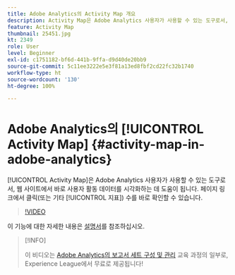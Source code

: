 ```yaml
---
title: Adobe Analytics의 Activity Map 개요
description: Activity Map은 Adobe Analytics 사용자가 사용할 수 있는 도구로서, 웹 사이트에서 바로 사용자 활동 데이터를 시각화하는 데 도움이 됩니다. 페이지 링크에서 클릭(또는 기타 지표) 수를 바로 확인할 수 있습니다.
feature: Activity Map
thumbnail: 25451.jpg
kt: 2349
role: User
level: Beginner
exl-id: c1751182-bf6d-441b-9ffa-d9d40de20bb9
source-git-commit: 5c11ee3222e5e3f81a13ed8fbf2cd22fc32b1740
workflow-type: ht
source-wordcount: '130'
ht-degree: 100%

---
```


# Adobe Analytics의 [!UICONTROL Activity Map] {#activity-map-in-adobe-analytics}

[!UICONTROL Activity Map]은 Adobe Analytics 사용자가 사용할 수 있는 도구로서, 웹 사이트에서 바로 사용자 활동 데이터를 시각화하는 데 도움이 됩니다. 페이지 링크에서 클릭(또는 기타 [!UICONTROL 지표]) 수를 바로 확인할 수 있습니다.

>[!VIDEO](https://video.tv.adobe.com/v/25451/?quality=12)

이 기능에 대한 자세한 내용은 [설명서](https://experienceleague.adobe.com/docs/analytics/analyze/activity-map/activity-map.html?lang=ko)를 참조하십시오.

>[!INFO]
>
> 이 비디오는 [Adobe Analytics의 보고서 세트 구성 및 관리](https://experienceleague.adobe.com/?recommended=Analytics-A-1-2021.1.administration) 교육 과정의 일부로, Experience League에서 무료로 제공됩니다!